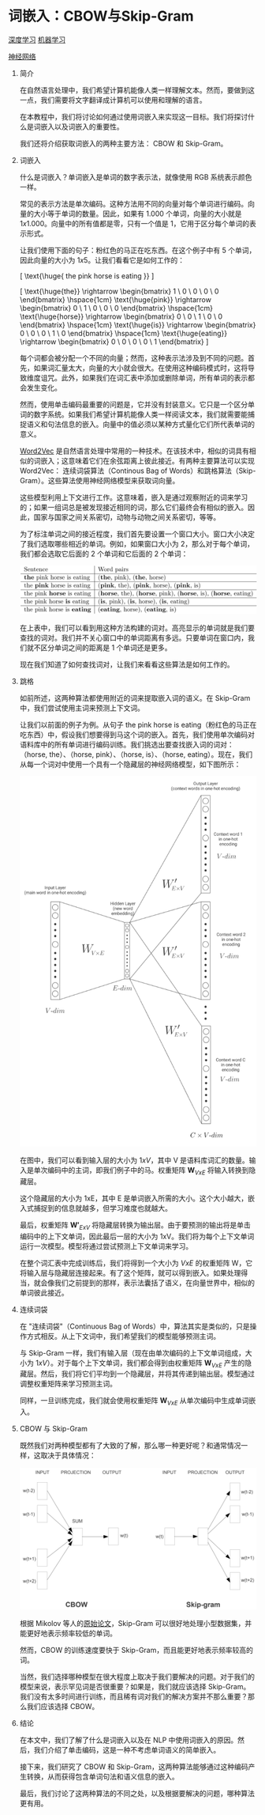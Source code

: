 # 词嵌入：CBOW与Skip-Gram

[深度学习](https://www.baeldung.com/cs/category/ai/deep-learning) [机器学习](https://www.baeldung.com/cs/category/ai/ml)

[神经网络](https://www.baeldung.com/cs/tag/neural-networks)

1. 简介

    在自然语言处理中，我们希望计算机能像人类一样理解文本。然而，要做到这一点，我们需要将文字翻译成计算机可以使用和理解的语言。

    在本教程中，我们将讨论如何通过使用词嵌入来实现这一目标。我们将探讨什么是词嵌入以及词嵌入的重要性。

    我们还将介绍获取词嵌入的两种主要方法： CBOW 和 Skip-Gram。

2. 词嵌入

    什么是词嵌入？单词嵌入是单词的数字表示法，就像使用 RGB 系统表示颜色一样。

    常见的表示方法是单次编码。这种方法用不同的向量对每个单词进行编码。向量的大小等于单词的数量。因此，如果有 $1.000$ 个单词，向量的大小就是 $1x1.000$。向量中的所有值都是零，只有一个值是 1，它用于区分每个单词的表示形式。

    让我们使用下面的句子：粉红色的马正在吃东西。在这个例子中有 5 个单词，因此向量的大小为 $1x5$。让我们看看它是如何工作的：

    \[ \text{\huge{ the pink horse is eating }} \]

    \[ \text{\huge{the}} \rightarrow \begin{bmatrix} 1 \\ 0 \\ 0 \\ 0 \\ 0 \end{bmatrix} \hspace{1cm} \text{\huge{pink}} \rightarrow \begin{bmatrix} 0 \\ 1 \\ 0 \\ 0 \\ 0 \end{bmatrix} \hspace{1cm} \text{\huge{horse}} \rightarrow \begin{bmatrix} 0 \\ 0 \\ 1 \\ 0 \\ 0 \end{bmatrix} \hspace{1cm} \text{\huge{is}} \rightarrow \begin{bmatrix} 0 \\ 0 \\ 0 \\ 1 \\ 0 \end{bmatrix} \hspace{1cm} \text{\huge{eating}} \rightarrow \begin{bmatrix} 0 \\ 0 \\ 0 \\ 0 \\ 1 \end{bmatrix} \]

    每个词都会被分配一个不同的向量；然而，这种表示法涉及到不同的问题。首先，如果词汇量太大，向量的大小就会很大。在使用这种编码模式时，这将导致维度诅咒。此外，如果我们在词汇表中添加或删除单词，所有单词的表示都会发生变化。

    然而，使用单击编码最重要的问题是，它并没有封装意义。它只是一个区分单词的数字系统。如果我们希望计算机能像人类一样阅读文本，我们就需要能捕捉语义和句法信息的嵌入。向量中的值必须以某种方式量化它们所代表单词的意义。

    [Word2Vec](https://www.baeldung.com/cs/ml-word2vec-topic-modeling) 是自然语言处理中常用的一种技术。在该技术中，相似的词具有相似的词嵌入；这意味着它们在余弦距离上彼此接近。有两种主要算法可以实现 Word2Vec： 连续词袋算法（Continous Bag of Words）和跳格算法（Skip-Gram）。这些算法使用神经网络模型来获取词向量。

    这些模型利用上下文进行工作。这意味着，嵌入是通过观察附近的词来学习的；如果一组词总是被发现接近相同的词，那么它们最终会有相似的嵌入。因此，国家与国家之间关系密切，动物与动物之间关系密切，等等。

    为了标注单词之间的接近程度，我们首先要设置一个窗口大小。窗口大小决定了我们选取哪些相近的单词。例如，如果窗口大小为 2，那么对于每个单词，我们都会选取它后面的 2 个单词和它后面的 2 个单词：

    ![由 QuickLaTeX.com 绘制](pic/quicklatex.com-9e8c269b43cf22b0c47cacc23573d7ab_l3.svg)

    在上表中，我们可以看到用这种方法构建的词对。高亮显示的单词就是我们要查找的词对。我们并不关心窗口中的单词距离有多远。只要单词在窗口内，我们就不区分单词之间的距离是 1 个单词还是更多。

    现在我们知道了如何查找词对，让我们来看看这些算法是如何工作的。

3. 跳格

    如前所述，这两种算法都使用附近的词来提取嵌入词的语义。在 Skip-Gram 中，我们尝试使用主词来预测上下文词。

    让我们以前面的例子为例。从句子 the pink horse is eating（粉红色的马正在吃东西）中，假设我们想要得到马这个词的嵌入。首先，我们使用单次编码对语料库中的所有单词进行编码训练。我们挑选出要查找嵌入词的词对：（horse, the）、（horse, pink）、（horse, is）、（horse, eating）。现在，我们从每一个词对中使用一个具有一个隐藏层的神经网络模型，如下图所示：

    ![Baeldung 词嵌入 1](pic/Baeldung-word-embeddings-1-656x1024-1.webp)

    在图中，我们可以看到输入层的大小为 $1xV$，其中 V 是语料库词汇的数量。输入是单次编码中的主词，即我们例子中的马。权重矩阵 $\mathbf{W}_{VxE}$ 将输入转换到隐藏层。

    这个隐藏层的大小为 1xE，其中 E 是单词嵌入所需的大小。这个大小越大，嵌入式捕捉到的信息就越多，但学习难度也就越大。

    最后，权重矩阵 $\mathbf{W'}_{ExV}$ 将隐藏层转换为输出层。由于要预测的输出将是单击编码中的上下文单词，因此最后一层的大小为 1xV。我们将为每个上下文单词运行一次模型。模型将通过尝试预测上下文单词来学习。

    在整个词汇表中完成训练后，我们将得到一个大小为 $VxE$ 的权重矩阵 W，它将输入层与隐藏层连接起来。有了这个矩阵，就可以得到嵌入。如果处理得当，就会像我们之前提到的那样，表示法囊括了语义，在向量世界中，相似的单词彼此接近。

4. 连续词袋

    在 "连续词袋"（Continuous Bag of Words）中，算法其实是类似的，只是操作方式相反。从上下文词中，我们希望我们的模型能够预测主词。

    与 Skip-Gram 一样，我们有输入层（现在由单次编码的上下文单词组成，大小为 $1xV$）。对于每个上下文单词，我们都会得到由权重矩阵 $\mathbf{W}_{VxE}$ 产生的隐藏层。然后，我们将它们平均到一个隐藏层，并将其传递到输出层。模型通过调整权重矩阵来学习预测主词。

    同样，一旦训练完成，我们就会使用权重矩阵 $\mathbf{W}_{VxE}$ 从单次编码中生成单词嵌入。

5. CBOW 与 Skip-Gram

    既然我们对两种模型都有了大致的了解，那么哪一种更好呢？和通常情况一样，这取决于具体情况：

    ![Screenshot-2021-03-05-at-11.29.31](pic/Screenshot-2021-03-05-at-11.webp)

    根据 Mikolov 等人的[原始论文](https://arxiv.org/pdf/1301.3781.pdf)，Skip-Gram 可以很好地处理小型数据集，并能更好地表示频率较低的单词。

    然而，CBOW 的训练速度要快于 Skip-Gram，而且能更好地表示频率较高的词。

    当然，我们选择哪种模型在很大程度上取决于我们要解决的问题。对于我们的模型来说，表示罕见词是否很重要？如果是，我们就应该选择 Skip-Gram。我们没有太多时间进行训练，而且稀有词对我们的解决方案并不那么重要？那么我们应该选择 CBOW。

6. 结论

    在本文中，我们了解了什么是词嵌入以及在 NLP 中使用词嵌入的原因。然后，我们介绍了单击编码，这是一种不考虑单词语义的简单嵌入。

    接下来，我们研究了 CBOW 和 Skip-Gram，这两种算法能够通过这种编码产生转换，从而获得包含单词句法和语义信息的嵌入。

    最后，我们讨论了这两种算法的不同之处，以及根据要解决的问题，哪种算法更有用。

